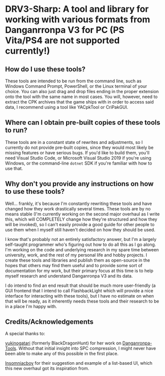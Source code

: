 # DRV3-Sharp: A tool and library for working with various formats from Danganrronpa V3 for PC (PS Vita/PS4 are not supported currently!)

## How do I use these tools?
These tools are intended to be run from the command line, such as Windows Command Prompt, PowerShell, or the Linux terminal of your choice. You can also just drag and drop files ending in the proper extension onto the tool with the same name in most cases. You will, however, need to extract the CPK archives that the game ships with in order to access said data, I recommend using a tool like YACpkTool or CriPakGUI.

## Where can I obtain pre-built copies of these tools to run?
These tools are in a constant state of rewrites and adjustments, so I currently do not provide pre-built copies, since they would most likely be missing features or have serious bugs. If you'd like to build them, you'll need Visual Studio Code, or Microsoft Visual Studio 2019 if you're using Windows, or the command-line `dotnet` SDK if you're familiar with how to use that.

## Why don't you provide any instructions on how to use these tools?
Well... frankly, it's because I'm constantly rewriting these tools and have changed how they work drastically several times. These tools are by no means stable (I'm currently working on the second major overhaul as I write this, which will COMPLETELY change how they're structured and how they will be invoked), so I can't easily provide a good guide for other people to use them when I myself still haven't decided on how they should be used.

I know that's probably not an entirely satisfactory answer, but I'm a largely self-taught programmer who's figuring out how to do all this as I go along. I'm working on the code and underlying research in my spare time between university, work, and the rest of my personal life and hobby projects. I create these tools and libraries and publish them as open-source in the hopes that others may find them useful and to provide some sort of documentation for my work, but their primary focus at this time is to help myself research and understand Danganronpa V3 and its data.

I do intend to find an end result that should be much more user-friendly (a GUI frontend that I intend to call FlashbackLight which will provide a nice interface for interacting with these tools), but I have no estimate on when that will be ready, as it inherently needs these tools and their research to be in a place I'm happy with.

## Credits/Acknowledgements
A special thanks to:

[yukinogatari](https://github.com/yukinogatari) (formerly BlackDragonHunt) for her work on [Danganronpa-Tools](https://github.com/yukinogatari/Danganronpa-Tools). Without that initial insight into SPC compression, I might never have been able to make any of this possible in the first place.

[Insomniacboy](https://github.com/Insomniacboy) for their suggestion and example of a list-based UI, which this new overhaul got its inspiration from.
